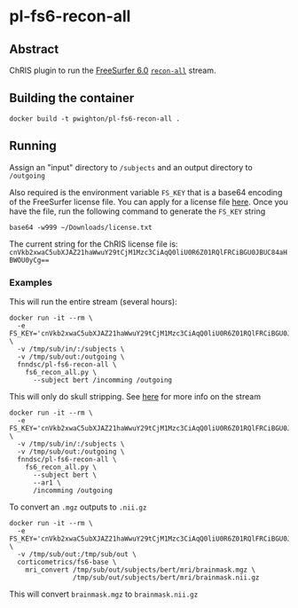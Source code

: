 # pl-fs6-recon-all

## Abstract

ChRIS plugin to run the [FreeSurfer 6.0](https://surfer.nmr.mgh.harvard.edu/) [`recon-all`](https://surfer.nmr.mgh.harvard.edu/fswiki/recon-all) stream.

## Building the container

```
docker build -t pwighton/pl-fs6-recon-all .
```

## Running

Assign an "input" directory to ``/subjects`` and an output directory to ``/outgoing``

Also required is the environment variable `FS_KEY` that is a base64 encoding of the FreeSurfer license file.  You can apply for a license file [here](https://surfer.nmr.mgh.harvard.edu/registration.html).  Once you have the file, run the following command to generate the `FS_KEY` string

```
base64 -w999 ~/Downloads/license.txt
```

The current string for the ChRIS license file is: `cnVkb2xwaC5ubXJAZ21haWwuY29tCjM1Mzc3CiAqQ0liU0R6Z01RQlFRCiBGU0JBUC84aHBWOU0yCg==`

### Examples

This will run the entire stream (several hours):
```
docker run -it --rm \
  -e FS_KEY='cnVkb2xwaC5ubXJAZ21haWwuY29tCjM1Mzc3CiAqQ0liU0R6Z01RQlFRCiBGU0JBUC84aHBWOU0yCg==' \
  -v /tmp/sub/in/:/subjects \
  -v /tmp/sub/out:/outgoing \
  fnndsc/pl-fs6-recon-all \
    fs6_recon_all.py \
      --subject bert /incomming /outgoing
```

This will only do skull stripping.  See [here](https://surfer.nmr.mgh.harvard.edu/fswiki/ReconAllDevTable) for more info on the stream
```
docker run -it --rm \
  -e FS_KEY='cnVkb2xwaC5ubXJAZ21haWwuY29tCjM1Mzc3CiAqQ0liU0R6Z01RQlFRCiBGU0JBUC84aHBWOU0yCg==' \
  -v /tmp/sub/in/:/subjects \
  -v /tmp/sub/out:/outgoing \
  fnndsc/pl-fs6-recon-all \
    fs6_recon_all.py \
      --subject bert \
      --ar1 \
      /incomming /outgoing
```

To convert an `.mgz` outputs to `.nii.gz`
```
docker run -it --rm \
  -e FS_KEY='cnVkb2xwaC5ubXJAZ21haWwuY29tCjM1Mzc3CiAqQ0liU0R6Z01RQlFRCiBGU0JBUC84aHBWOU0yCg==' \
  -v /tmp/sub/out:/tmp/sub/out \
  corticometrics/fs6-base \
    mri_convert /tmp/sub/out/subjects/bert/mri/brainmask.mgz \
                /tmp/sub/out/subjects/bert/mri/brainmask.nii.gz
```

This will convert `brainmask.mgz` to `brainmask.nii.gz`

